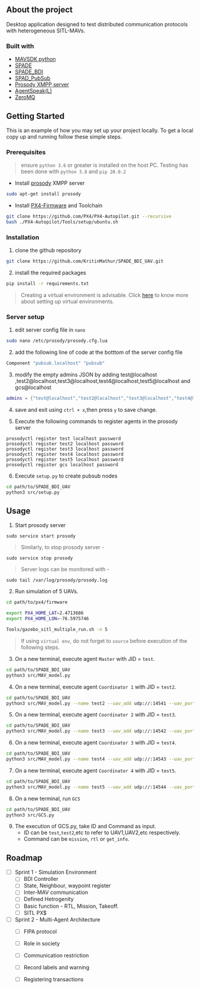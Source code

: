## About the project 
Desktop application designed to test distributed communication protocols with heterogeneous SITL-MAVs.

### Built with

* [MAVSDK python](https://mavsdk.mavlink.io/main/en/)
* [SPADE](https://spade-mas.readthedocs.io/en/latest/readme.html)
* [SPADE_BDI](https://github.com/javipalanca/spade_bdi)
* [SPAD_PubSub](https://spade-pubsub.readthedocs.io/en/latest/)
* [Prosody XMPP server](https://prosody.im/doc/xmpp)
* [AgentSpeak(L)](http://astralanguage.com/wordpress/docs/introduction-to-agentspeakl/)
* [ZeroMQ](https://zeromq.org/)

## Getting Started

This is an example of how you may set up your project locally. To get a local copy up and running follow these simple steps.

### Prerequisites

>ensure `python 3.6` or greater is installed on the host PC. Testing has been done with `python 3.8` and `pip 20.0.2`


* Install [prosody](https://prosody.im/download/start) XMPP server
```bash
sudo apt-get install prosody
```

* Install [PX4-Firmware]() and Toolchain

```bash
git clone https://github.com/PX4/PX4-Autopilot.git --recursive
bash ./PX4-Autopilot/Tools/setup/ubuntu.sh
```



### Installation

1. clone the github repository
```bash
git clone https://github.com/KritinMathur/SPADE_BDI_UAV.git
```

2. install the required packages

```bash
pip install -r requirements.txt
```

> Creating a virtual environment is advisable. Click [here]() to know more about setting up virtual environments.

### Server setup

1. edit server config file in `nano`

```bash
sudo nano /etc/prosody/prosody.cfg.lua
```

2. add the following line of code at the botttom of the server config file

```lua
Component "pubsub.localhost" "pubsub"
```

3. modify the empty admins JSON by adding test@localhost ,test2@localhost,test3@localhost,test4@localhost,test5@localhost and gcs@localhost

```lua
admins = {"test@localhost","test2@localhost","test3@localhost","test4@localhost","test5@localhost","gcs@localhost" }
```

4. save and exit using `ctrl + x`,then press `y` to save  change. 

5. Execute the following commands to register agents in the prosody server
```
prosodyctl register test localhost password
prosodyctl register test2 localhost password
prosodyctl register test3 localhost password
prosodyctl register test4 localhost password
prosodyctl register test5 localhost password
prosodyctl register gcs localhost password
```

6. Execute `setup.py` to create pubsub nodes

```bash
cd path/to/SPADE_BDI_UAV
python3 src/setup.py
```

## Usage

1. Start prosody server
```
sudo service start prosody
```

>Similarly, to stop prosody server -
``` 
sudo service stop prosody 
```
>Server logs can be monitored with - 
```
sudo tail /var/log/prosody/prosody.log
```

2. Run simulation of 5 UAVs.


```bash
cd path/to/px4/firmware

export PX4_HOME_LAT=2.4713686
export PX4_HOME_LON=-76.5975746

Tools/gazebo_sitl_multiple_run.sh -n 5
```

> If using `virtual env`, do not forget to `source` before execution of the following steps.

3. On a new terminal, execute agent `Master` with JID = `test`.

```bash
cd path/to/SPADE_BDI_UAV
python3 src/MAV_model.py
```

4. On a new terminal, execute agent `Coordinator 1` with JID = `test2`.

```bash
cd path/to/SPADE_BDI_UAV
python3 src/MAV_model.py --name test2 --uav_add udp://:14541 --uav_port 50041 --mc_port 5556
```

5. On a new terminal, execute agent `Coordinator 2` with JID = `test3`.

```bash
cd path/to/SPADE_BDI_UAV
python3 src/MAV_model.py --name test3 --uav_add udp://:14542 --uav_port 50042 --mc_port 5557
```

6. On a new terminal, execute agent `Coordinator 3` with JID = `test4`.

```bash
cd path/to/SPADE_BDI_UAV
python3 src/MAV_model.py --name test4 --uav_add udp://:14543 --uav_port 50043 --mc_port 5558
```

7. On a new terminal, execute agent `Coordinator 4` with JID = `test5`.

```bash
cd path/to/SPADE_BDI_UAV
python3 src/MAV_model.py --name test5 --uav_add udp://:14544 --uav_port 50044 --mc_port 5559
```

8. On a new terminal, run `GCS`

```bash
cd path/to/SPADE_BDI_UAV
python3 src/GCS.py
```

9. The execution of GCS.py, take ID and Command as input. 
   * ID can be `test`,`test2`,etc to refer to UAV1,UAV2,etc respectively.
   * Command can be `mission`, `rtl` or `get_info`.


## Roadmap

- [ ] Sprint 1 - Simulation Environment
  - [ ] BDI Controller
  - [ ] State, Neighbour, waypoint register
  - [ ] Inter-MAV communication
  - [ ] Defined Hetrogenity
  - [ ] Basic function - RTL, Mission, Takeoff.
  - [ ] SITL PX$
- [ ] Sprint 2 - Multi-Agent Architecture
  - [ ] FIPA protocol
  - [ ] Role in society
  - [ ] Communication restriction
  - [ ] Record labels and warning
  - [ ] Registering transactions



